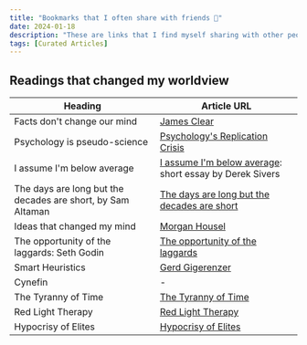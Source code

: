 ```yaml
---
title: "Bookmarks that I often share with friends 🔖"
date: 2024-01-18
description: "These are links that I find myself sharing with other people the most, or links that return to over and over again."
tags: [Curated Articles]
---
```


## Readings that changed my worldview

| Heading | Article URL |
| --- | --- |
| Facts don't change our mind | [James Clear](https://jamesclear.com/why-facts-dont-change-minds) |
| Psychology is pseudo-science | [Psychology's Replication Crisis](https://www.theatlantic.com/science/archive/2018/11/psychologys-replication-crisis-real/576223/) |
| I assume I'm below average | [I assume I'm below average](https://sive.rs/below-average): short essay by Derek Sivers |
| The days are long but the decades are short, by Sam Altaman | [The days are long but the decades are short](https://blog.samaltman.com/the-days-are-long-but-the-decades-are-short) |
| Ideas that changed my mind | [Morgan Housel](https://www.collaborativefund.com/blog/ideas-that-changed-my-life/) |
| The opportunity of the laggards: Seth Godin | [The opportunity of the laggards](https://seths.blog/2021/02/the-opportunity-of-the-laggards/) |
| Smart Heuristics | [Gerd Gigerenzer](https://www.edge.org/conversation/gerd_gigerenzer-smart-heuristics) |
| Cynefin | - |
| The Tyranny of Time | [The Tyranny of Time](https://www.noemamag.com/the-tyranny-of-time/) |
| Red Light Therapy | [Red Light Therapy](https://harpers.org/archive/2016/05/red-light-therapy/) |
| Hypocrisy of Elites | [Hypocrisy of Elites](https://eriktorenberg.substack.com/p/the-hypocrisy-of-elites) |
